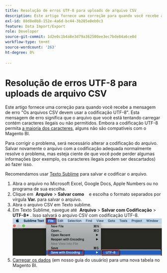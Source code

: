 ```yaml
---
title: Resolução de erros UTF-8 para uploads de arquivo CSV
description: Este artigo fornece uma correção para quando você recebe a mensagem de erro "Os arquivos CSV devem usar a codificação UTF-8". Esta mensagem de erro significa que o arquivo que você está tentando carregar contém caracteres ilegais ou não permitidos. Embora a codificação UTF-8 permita [a maioria dos caracteres](https://www.fileformat.info/info/charset/UTF-8/list.htm), alguns não são compatíveis com o Magento BI.
exl-id: 88d8e0b8-152e-4a6d-bc44-3b285e0eb0c3
feature: Data Import/Export
role: Developer
source-git-commit: 1d2e0c1b4a8e3d79a362500ee3ec7bde84a6ce0d
workflow-type: tm+mt
source-wordcount: '263'
ht-degree: 0%

---
```


# Resolução de erros UTF-8 para uploads de arquivo CSV

Este artigo fornece uma correção para quando você recebe a mensagem de erro &quot;Os arquivos CSV devem usar a codificação UTF-8&quot;. Esta mensagem de erro significa que o arquivo que você está tentando carregar contém caracteres ilegais ou não permitidos. Embora a codificação UTF-8 permita [a maioria dos caracteres](https://www.fileformat.info/info/charset/UTF-8/list.htm), alguns não são compatíveis com o Magento BI.

Para corrigir o problema, será necessário alterar a codificação do arquivo. Salvar novamente o arquivo com a codificação adequada normalmente resolve o problema, mas esteja ciente de que você pode perder algumas informações (por exemplo, os caracteres ilegais podem ser descartados) ao fazer isso.

Recomendamos usar [Texto Sublime](https://www.sublimetext.com/2) para salvar e codificar o arquivo.

1. Abra o arquivo no Microsoft Excel, Google Docs, Apple Numbers ou no programa de sua escolha.
1. Clique em &#x200B;&#x200B; **Arquivo** > **Salvar como** &#x200B; &#x200B; &#x200B; &#x200B;e escolha o formato separados por vírgula **Var.** para salvar o arquivo.
1. Abra o arquivo CSV em Texto sublime.
1. Em Texto Sublime, navegue até &#x200B;&#x200B; **Arquivo** > **Salvar com Codificação** > **UTF-8\*&#x200B;** . Isso salvará o arquivo CSV com codificação UTF-8.    ![csv_file_UTF-8_sublime_3.2.2_magento_BI.png](assets/csv_file_UTF-8_sublime_3.2.2_magento_BI.png)
1. [Carregar os dados](https://docs.magento.com/mbi/data-analyst/importing-data/connecting-data/using-file-uploader.html) (em nosso guia do usuário) para uma nova tabela no Magento BI.
